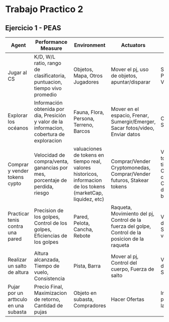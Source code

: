 # Trabajo Practico 2

## Ejercicio 1 - PEAS

| Agent                                 | Performance Measure                                                                         | Environment                                                                                                    | Actuators                                                                                        | Sensors                                                                                           |
| ------------------------------------- | ------------------------------------------------------------------------------------------- | -------------------------------------------------------------------------------------------------------------- | ------------------------------------------------------------------------------------------------ | ------------------------------------------------------------------------------------------------- |
| Jugar al CS                           | K/D, W/L ratio, rango de clasificatoria, puntuacion, tiempo vivo promedio                   | Objetos, Mapa, Otros Jugadores                                                                                 | Mover el pj, uso de objetos, apuntar/disparar                                                    | Sonido, Posicionamiento, Vision                                                                   |
| Explorar los océanos                  | Información obtenida por dia, Presición y valor de la informacion, cobertura de exploracion | Fauna, Flora, Persona, Terreno, Barcos                                                                         | Mover en el espacio, Frenar, Sumergir/Emerger, Sacar fotos/video, Enviar datos                   | Camaras, Sensores, Sonar                                                                          |
| Comprar y vender tokens cypto         | Velocidad de compra/venta, ganancias por mes, porcentaje de perdida, riesgo                 | valuaciones de tokens en tiempo real, valores historicos, informacion de los tokens (marketCap, liquidez, etc) | Comprar/Vender Cryptomonedas, Comprar/Vender futuros, Stakear tokens                             | Valuaciones de tokens en tiempo real, Ordenes de compra/venta, Cantidad de dinero en la billetera |
| Practicar tenis contra una pared      | Precision de los golpes, Control de los golpes, Eficiencias de los golpes                   | Pared, Pelota, Cancha, Rebote                                                                                  | Raqueta, Movimiento del pj, Control de la fuerza del golpe, Control de la posicion de la raqueta | Vision, Sensor de posicion, Sensor de velocidad                                                   |
| Realizar un salto de altura           | Altura alcanzada, Tiempo de vuelo, Consistencia                                             | Pista, Barra                                                                                                   | Mover al pj, Control del cuerpo, Fuerza de salto                                                 | Vision, Sensor de velocidad, Sensor de altura                                                     |
| Pujar por un arttıculo en una subasta | Precio Final, Maximizacion de retorno, Cantidad de pujas                                    | Objeto en subasta, Compradores                                                                                 | Hacer Ofertas                                                                                    | Informacion de pujas, estado de la subasta                                                        |

